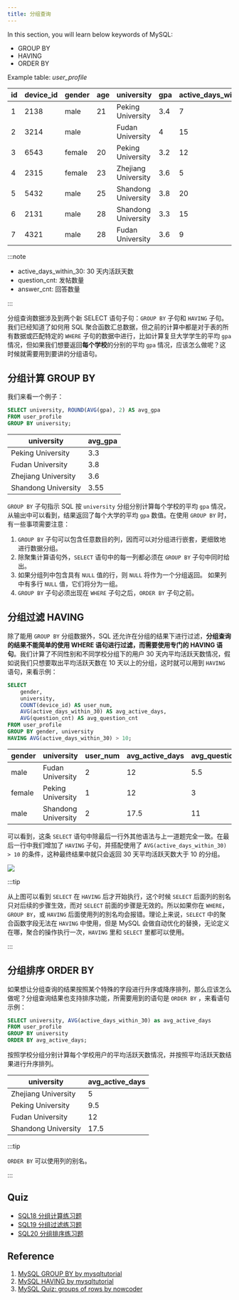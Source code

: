 ```yaml
---
title: 分组查询
---
```


In this section, you will learn below keywords of MySQL:

- GROUP BY
- HAVING
- ORDER BY

Example table: _user_profile_

| id | device_id | gender | age | university | gpa | active_days_within_30 | question_cnt | answer_cnt |
| --- | --- | --- | --- | --- | --- | --- | --- | --- |
| 1 | 2138 | male | 21 | Peking University | 3.4 | 7 | 2 | 12 |
| 2 | 3214 | male |  | Fudan University | 4 | 15 | 5 | 25 |
| 3 | 6543 | female | 20 | Peking University | 3.2 | 12 | 3 | 30 |
| 4 | 2315 | female | 23 | Zhejiang University | 3.6 | 5 | 1 | 2 |
| 5 | 5432 | male | 25 | Shandong University | 3.8 | 20 | 15 | 70 |
| 6 | 2131 | male | 28 | Shandong University | 3.3 | 15 | 7 | 13 |
| 7 | 4321 | male | 28 | Fudan University | 3.6 | 9 | 6 | 52 |

:::note

- active_days_within_30: 30 天内活跃天数
- question_cnt: 发帖数量
- answer_cnt: 回答数量

:::

分组查询数据涉及到两个新 SELECT 语句子句：`GROUP BY` 子句和 `HAVING` 子句。 我们已经知道了如何用 SQL 聚合函数汇总数据，但之前的计算中都是对于表的所有数据或匹配特定的 `WHERE` 子句的数据中进行，比如计算复旦大学学生的平均 `gpa` 情况，但如果我们想要返回**每个学校**的分别的平均 `gpa` 情况，应该怎么做呢？这时候就需要用到要讲的分组语句。

## 分组计算 GROUP BY

我们来看一个例子：

```sql
SELECT university, ROUND(AVG(gpa), 2) AS avg_gpa
FROM user_profile
GROUP BY university;
```

| university          | avg_gpa |
| ------------------- | ------- |
| Peking University   | 3.3     |
| Fudan University    | 3.8     |
| Zhejiang University | 3.6     |
| Shandong University | 3.55    |

`GROUP BY` 子句指示 SQL 按 `university` 分组分别计算每个学校的平均 `gpa` 情况，从输出中可以看到，结果返回了每个大学的平均 `gpa` 数值。在使用 `GROUP BY` 时，有一些事项需要注意：

1. `GROUP BY` 子句可以包含任意数目的列，因而可以对分组进行嵌套，更细致地进行数据分组。
2. 除聚集计算语句外，`SELECT` 语句中的每一列都必须在 `GROUP BY` 子句中同时给出。
3. 如果分组列中包含具有 `NULL` 值的行，则 `NULL` 将作为一个分组返回。 如果列中有多行 `NULL` 值，它们将分为一组。
4. `GROUP BY` 子句必须出现在 `WHERE` 子句之后，`ORDER BY` 子句之前。

## 分组过滤 HAVING

除了能用 `GROUP BY` 分组数据外，SQL 还允许在分组的结果下进行过滤，**分组查询的结果不能简单的使用 WHERE 语句进行过滤，而需要使用专门的 HAVING 语句**。我们计算了不同性别和不同学校分组下的用户 30 天内平均活跃天数情况，假如说我们只想要取出平均活跃天数在 10 天以上的分组，这时就可以用到 `HAVING` 语句，来看示例：

```sql
SELECT
    gender,
    university,
    COUNT(device_id) AS user_num,
    AVG(active_days_within_30) AS avg_active_days,
    AVG(question_cnt) AS avg_question_cnt
FROM user_profile
GROUP BY gender, university
HAVING AVG(active_days_within_30) > 10;
```

| gender | university          | user_num | avg_active_days | avg_question_cnt |
| ------ | ------------------- | -------- | --------------- | ---------------- |
| male   | Fudan University    | 2        | 12              | 5.5              |
| female | Peking University   | 1        | 12              | 3                |
| male   | Shandong University | 2        | 17.5            | 11               |

可以看到，这条 `SELECT` 语句中除最后一行外其他语法与上一道题完全一致。在最后一行中我们增加了 `HAVING` 子句，并搭配使用了 `AVG(active_days_within_30) > 10` 的条件，这种最终结果中就只会返回 30 天平均活跃天数大于 10 的分组。

<Img w="750" src='https://cosmos-x.oss-cn-hangzhou.aliyuncs.com/IYXYZd.jpg' />

:::tip

从上图可以看到 `SELECT` 在 `HAVING` 后才开始执行，这个时候 `SELECT` 后面列的别名只对后续的步骤生效，而对 `SELECT` 前面的步骤是无效的。所以如果你在 `WHERE`，`GROUP BY`，或 `HAVING` 后面使用列的別名均会报错。理论上来说，`SELECT` 中的聚合函数字段无法在 `HAVING` 中使用，但是 MySQL 会做自动优化的替换，无论定义在哪，聚合的操作执行一次，`HAVING` 里和 `SELECT` 里都可以使用。

:::

## 分组排序 ORDER BY

如果想让分组查询的结果按照某个特殊的字段进行升序或降序排列，那么应该怎么做呢？分组查询结果也支持排序功能，所需要用到的语句是 `ORDER BY` ，来看语句示例：

```sql
SELECT university, AVG(active_days_within_30) as avg_active_days
FROM user_profile
GROUP BY university
ORDER BY avg_active_days;
```

按照学校分组分别计算每个学校用户的平均活跃天数情况，并按照平均活跃天数结果进行升序排列。

| university          | avg_active_days |
| ------------------- | --------------- |
| Zhejiang University | 5               |
| Peking University   | 9.5             |
| Fudan University    | 12              |
| Shandong University | 17.5            |

:::tip

`ORDER BY` 可以使用列的别名。

:::

## Quiz

- [SQL18 分组计算练习题](https://www.nowcoder.com/practice/009d8067d2df47fea429afe2e7b9de45)
- [SQL19 分组过滤练习题](https://www.nowcoder.com/practice/ddbcedcd9600403296038ee44a172f2d)
- [SQL20 分组排序练习题](https://www.nowcoder.com/practice/e00bbac732cb4b6bbc62a52b930cb15e)

## Reference

1. [MySQL GROUP BY by mysqltutorial](https://www.mysqltutorial.org/mysql-group-by.aspx)
2. [MySQL HAVING by mysqltutorial](https://www.mysqltutorial.org/mysql-having.aspx)
3. [MySQL Quiz: groups of rows by nowcoder](https://www.nowcoder.com/knowledge/intro-index?kcid=15)
